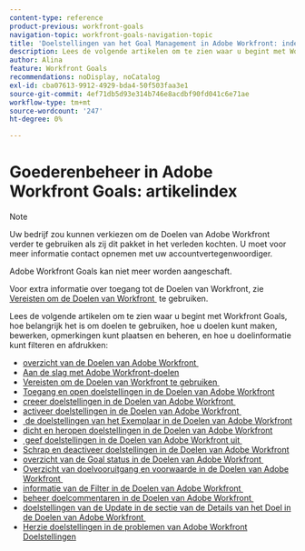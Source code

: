 ```yaml
---
content-type: reference
product-previous: workfront-goals
navigation-topic: workfront-goals-navigation-topic
title: 'Doelstellingen van het Goal Management in Adobe Workfront: index van artikel'
description: Lees de volgende artikelen om te zien waar u begint met Workfront Goals, hoe belangrijk het is om doelen te gebruiken, hoe u doelen kunt maken, bewerken, opmerkingen kunt plaatsen en beheren, en hoe u doelinformatie kunt filteren en afdrukken.
author: Alina
feature: Workfront Goals
recommendations: noDisplay, noCatalog
exl-id: cba07613-9912-4929-bda4-50f503faa3e1
source-git-commit: 4ef71db5d93e314b746e8acdbf90fd041c6e71ae
workflow-type: tm+mt
source-wordcount: '247'
ht-degree: 0%

---
```


# Goederenbeheer in Adobe Workfront Goals: artikelindex

<!--Audited: 10/2025-->

>[!NOTE]
>
>Uw bedrijf zou kunnen verkiezen om de Doelen van Adobe Workfront verder te gebruiken als zij dit pakket in het verleden kochten. U moet voor meer informatie contact opnemen met uw accountvertegenwoordiger.
>
>Adobe Workfront Goals kan niet meer worden aangeschaft.
>
>Voor extra informatie over toegang tot de Doelen van Workfront, zie [&#x200B; Vereisten om de Doelen van Workfront &#x200B;](/help/quicksilver/workfront-goals/goal-management/access-needed-for-wf-goals.md) te gebruiken.

<!--Old:

>[!IMPORTANT]
>
>Your organization must have the following to use the functionality described in this article:
>
>* For the new plan and license structure*:
>
>   * An Ultimate plan 
>    
>* For the current plan and license structure: 
>
>   * A Pro or higher 
>   * An Adobe Workfront Goals license in addition to a Workfront license.
>
>*For information, see [Access requirements in Workfront documentation](/help/quicksilver/administration-and-setup/add-users/access-levels-and-object-permissions/access-level-requirements-in-documentation.md). 
>
>
>Contact your Workfront account manager to learn about a Workfront Goals license.
>
>For additional information about access to Workfront Goals, see [Requirements to use Workfront Goals](/help/quicksilver/workfront-goals/goal-management/access-needed-for-wf-goals.md).
-->

Lees de volgende artikelen om te zien waar u begint met Workfront Goals, hoe belangrijk het is om doelen te gebruiken, hoe u doelen kunt maken, bewerken, opmerkingen kunt plaatsen en beheren, en hoe u doelinformatie kunt filteren en afdrukken:

* [&#x200B; overzicht van de Doelen van Adobe Workfront &#x200B;](../../workfront-goals/goal-management/wf-goals-overview.md)
* [Aan de slag met Adobe Workfront-doelen](../../workfront-goals/goal-management/getting-started-with-wf-goals.md)
* [&#x200B; Vereisten om de Doelen van Workfront te gebruiken &#x200B;](../../workfront-goals/goal-management/access-needed-for-wf-goals.md)
* [&#x200B; Toegang en open doelstellingen in de Doelen van Adobe Workfront &#x200B;](../../workfront-goals/goal-management/access-goals-in-wf-goals.md)
* [&#x200B; creeer doelstellingen in de Doelen van Adobe Workfront &#x200B;](../../workfront-goals/goal-management/create-goals.md)
* [&#x200B; activeer doelstellingen in de Doelen van Adobe Workfront &#x200B;](../../workfront-goals/goal-management/activate-goals.md)
* [&#x200B; de doelstellingen van het Exemplaar in de Doelen van Adobe Workfront &#x200B;](../../workfront-goals/goal-management/copy-goals.md)
* [&#x200B; dicht en heropen doelstellingen in de Doelen van Adobe Workfront &#x200B;](../../workfront-goals/goal-management/close-and-reopen-goals.md)
* [&#x200B; geef doelstellingen in de Doelen van Adobe Workfront uit &#x200B;](../../workfront-goals/goal-management/edit-goals.md)
* [&#x200B; Schrap en deactiveer doelstellingen in de Doelen van Adobe Workfront &#x200B;](../../workfront-goals/goal-management/delete-and-deactivate-goals.md)
* [&#x200B; overzicht van de Goal status in de Doelen van Adobe Workfront &#x200B;](../../workfront-goals/goal-management/goal-status-overview.md)
* [&#x200B; Overzicht van doelvooruitgang en voorwaarde in de Doelen van Adobe Workfront &#x200B;](../../workfront-goals/goal-management/calculate-goal-progress.md)
* [&#x200B; informatie van de Filter in de Doelen van Adobe Workfront &#x200B;](../../workfront-goals/goal-management/filter-information-wf-goals.md)
* [&#x200B; beheer doelcommentaren in de Doelen van Adobe Workfront &#x200B;](../../workfront-goals/goal-management/manage-goal-comments.md)
* [&#x200B; doelstellingen van de Update in de sectie van de Details van het Doel in de Doelen van Adobe Workfront &#x200B;](../../workfront-goals/goal-management/update-goals-in-goal-details-panel.md)
* [Herzie doelstellingen in de problemen van Adobe Workfront Doelstellingen](../../workfront-goals/goal-management/view-in-trouble-goals.md)
